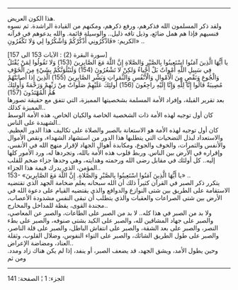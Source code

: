 ------------------------------------------------------------------------

هذا الكون العريض.  
ولقد ذكر المسلمون الله فذكرهم، ورفع ذكرهم، ومكنهم من القيادة الراشدة. ثم
نسوه فنسيهم فإذا هم همل ضائع، وذيل تافه ذليل.. والوسيلة قائمة. والله
يدعوهم في قرآنه الكريم: «فَاذْكُرُونِي أَذْكُرْكُمْ وَاشْكُرُوا لِي وَلا تَكْفُرُونِ» ..  
  
\[سورة البقرة (2) : الآيات 153 الى 157\]  
يا أَيُّهَا الَّذِينَ آمَنُوا اسْتَعِينُوا بِالصَّبْرِ وَالصَّلاةِ إِنَّ اللَّهَ مَعَ الصَّابِرِينَ (153)
وَلا تَقُولُوا لِمَنْ يُقْتَلُ فِي سَبِيلِ اللَّهِ أَمْواتٌ بَلْ أَحْياءٌ وَلكِنْ لا تَشْعُرُونَ (154)
وَلَنَبْلُوَنَّكُمْ بِشَيْءٍ مِنَ الْخَوْفِ وَالْجُوعِ وَنَقْصٍ مِنَ الْأَمْوالِ وَالْأَنْفُسِ وَالثَّمَراتِ وَبَشِّرِ
الصَّابِرِينَ (155) الَّذِينَ إِذا أَصابَتْهُمْ مُصِيبَةٌ قالُوا إِنَّا لِلَّهِ وَإِنَّا إِلَيْهِ راجِعُونَ
(156) أُولئِكَ عَلَيْهِمْ صَلَواتٌ مِنْ رَبِّهِمْ وَرَحْمَةٌ وَأُولئِكَ هُمُ الْمُهْتَدُونَ (157)  
بعد تقرير القبلة، وإفراد الأمة المسلمة بشخصيتها المميزة، التي تتفق مع
حقيقة تصورها المميزة كذلك..  
كان أول توجيه لهذه الأمة ذات الشخصية الخاصة والكيان الخاص، هذه الأمة
الوسط الشهيدة على الناس..  
كان أول توجيه لهذه الأمة هو الاستعانة بالصبر والصلاة على تكاليف هذا
الدور العظيم. والاستعداد لبذل التضحيات التي يتطلبها هذا الدور من استشهاد
الشهداء، ونقص الأموال والأنفس والثمرات، والخوف والجوع، ومكابدة أهوال
الجهاد لإقرار منهج الله في الأنفس، وإقراره في الأرض بين الناس. وربط قلوب
هذه الأمة بالله، وتجردها له، ورد الأمور كلها إليه.. كل أولئك في مقابل
رضى الله ورحمته وهدايته، وهي وحدها جزاء ضخم للقلب المؤمن، الذي يدرك قيمة
هذا الجزاء..  
153- «يا أَيُّهَا الَّذِينَ آمَنُوا اسْتَعِينُوا بِالصَّبْرِ وَالصَّلاةِ. إِنَّ اللَّهَ مَعَ الصَّابِرِينَ»
..  
يتكرر ذكر الصبر في القرآن كثيراً ذلك أن الله سبحانه يعلم ضخامة الجهد الذي
تقتضيه الاستقامة على الطريق بين شتى النوازع والدوافع والذي يقتضيه القيام
على دعوة الله في الأرض بين شتى الصراعات والعقبات والذي يتطلب أن تبقى
النفس مشدودة الأعصاب، مجندة القوى، يقظة للمداخل والمخارج..  
ولا بد من الصبر في هذا كله.. لا بد من الصبر على الطاعات، والصبر عن
المعاصي، والصبر على جهاد المشاقين لله، والصبر على الكيد بشتى صنوفه،
والصبر على بطء النصر، والصبر على بعد الشقة، والصبر على انتفاش الباطل،
والصبر على قلة الناصر، والصبر على طول الطريق الشائك، والصبر على التواء
النفوس، وضلال القلوب، وثقلة العناد، ومضاضة الإعراض..  
وحين يطول الأمد، ويشق الجهد، قد يضعف الصبر، أو ينفد، إذا لم يكن هناك زاد
ومدد. ومن ثم

------------------------------------------------------------------------

الجزء: 1 ¦ الصفحة: 141
